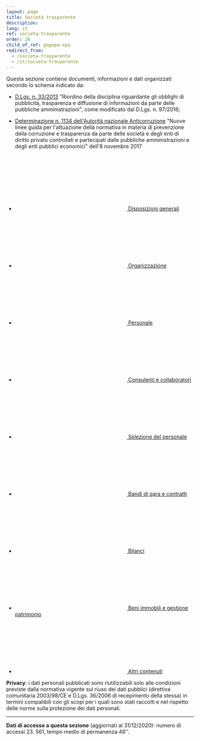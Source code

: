 ```yaml
---
layout: page
title: Società trasparente
description: 
lang: it
ref: societa-trasparente
order: 26
child_of_ref: pagopa-spa
redirect_from:
  - /societa-trasparente
  - /it/societa-trasparente
---
```


Questa sezione contiene documenti, informazioni e dati organizzati secondo lo schema indicato da:

- [D.Lgs. n. 33/2013](http://www.gazzettaufficiale.it/eli/id/2013/04/05/13G00076/sg) "Riordino della disciplina riguardante gli obblighi di pubblicità, trasparenza e diffusione di informazioni da parte delle pubbliche amministrazioni", come modificato dal D.Lgs. n. 97/2016;

- [Determinazione n. 1134 dell'Autorità nazionale Anticorruzione](http://www.anticorruzione.it/portal/public/classic/AttivitaAutorita/AttiDellAutorita/_Atto?ca=7019) "Nuove linee guida per l'attuazione della normativa in materia di prevenzione della corruzione e trasparenza da parte delle società e degli enti di diritto privato controllati e partecipati dalle pubbliche amministrazioni e degli enti pubblici economici" dell'8 novembre 2017

<div class="link-list-wrapper">
  <ul class="link-list">
    <li><a class="list-item icon-left" href="{% link it/pagopa-spa/societa-trasparente/disposizioni-generali/index.md %}">
        <svg class="icon icon-primary"><use xlink:href="{{ site.baseurl }}{{ site.data.t.sprite-url }}#it-chevron-right"></use></svg>
        <span>Disposizioni generali</span>
    </a></li>
    <li><a class="list-item icon-left" href="{% link it/pagopa-spa/societa-trasparente/organizzazione/index.md %}">
      <svg class="icon icon-primary"><use xlink:href="{{ site.baseurl }}{{ site.data.t.sprite-url }}#it-chevron-right"></use></svg>
      <span>Organizzazione</span>
    </a></li>
    <li><a class="list-item icon-left" href="{% link it/pagopa-spa/societa-trasparente/personale/index.md %}">
      <svg class="icon icon-primary"><use xlink:href="{{ site.baseurl }}{{ site.data.t.sprite-url }}#it-chevron-right"></use></svg>
      <span>Personale</span>
    </a></li>
    <li><a class="list-item icon-left" href="{% link it/pagopa-spa/societa-trasparente/consulenti-e-collaboratori/index.md %}">
      <svg class="icon icon-primary"><use xlink:href="{{ site.baseurl }}{{ site.data.t.sprite-url }}#it-chevron-right"></use></svg>
      <span>Consulenti e collaboratori</span>
    </a></li>
    <li><a class="list-item icon-left" href="{% link it/pagopa-spa/societa-trasparente/selezione-del-personale/index.md %}">
      <svg class="icon icon-primary"><use xlink:href="{{ site.baseurl }}{{ site.data.t.sprite-url }}#it-chevron-right"></use></svg>
      <span>Selezione del personale</span>
    </a></li>
    <li><a class="list-item icon-left" href="{% link it/pagopa-spa/societa-trasparente/bandi-gara-contratti/index.md %}">
      <svg class="icon icon-primary"><use xlink:href="{{ site.baseurl }}{{ site.data.t.sprite-url }}#it-chevron-right"></use></svg>
      <span>Bandi di gara e contratti</span>
    </a></li>
    <li><a class="list-item icon-left" href="{% link it/pagopa-spa/societa-trasparente/bilanci/index.md %}">
      <svg class="icon icon-primary"><use xlink:href="{{ site.baseurl }}{{ site.data.t.sprite-url }}#it-chevron-right"></use></svg>
      <span>Bilanci</span>
    </a></li>
    <li><a class="list-item icon-left" href="{% link it/pagopa-spa/societa-trasparente/immobili-e-patrimonio/index.md %}">
      <svg class="icon icon-primary"><use xlink:href="{{ site.baseurl }}{{ site.data.t.sprite-url }}#it-chevron-right"></use></svg>
      <span>Beni immobili e gestione patrimonio</span>
    </a></li>
    <li><a class="list-item icon-left" href="{% link it/pagopa-spa/societa-trasparente/altri-contenuti/anticorruzione/index.md %}">
      <svg class="icon icon-primary"><use xlink:href="{{ site.baseurl }}{{ site.data.t.sprite-url }}#it-chevron-right"></use></svg>
      <span>Altri contenuti</span>
    </a></li>
  </ul>
</div>
 
**Privacy**: i dati personali pubblicati sono riutilizzabili solo alle condizioni previste dalla normativa vigente sul riuso dei dati pubblici (direttiva comunitaria 2003/98/CE e D.Lgs. 36/2006 di recepimento della stessa) in termini compatibili con gli scopi per i quali sono stati raccolti e nel rispetto delle norme sulla protezione dei dati personali.

<hr>

<div class="small" role="alert">
<b>Dati di accesso a questa sezione</b> (aggiornati al 31/12/2020): numero di accessi 23. 561, tempo medio di permanenza 46''.
</div>